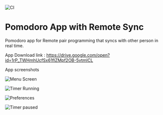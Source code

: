 ![CI](https://github.com/Calendar-Events-Manager/remote_pair_pomodoro/workflows/CI/badge.svg?branch=master)

# Pomodoro App with Remote Sync
Pomodoro app for Remote pair programming that syncs with other person in real time.

App Download link : https://drive.google.com/open?id=1rP_TWHmhUcfSx61flZMpf2OB-5vtmICL

App screenshots

![Menu Screen](https://raw.githubusercontent.com/praslnx8/remote_pair_pomodoro/master/docs/menu_screen.png)

![Timer Running](https://raw.githubusercontent.com/praslnx8/remote_pair_pomodoro/master/docs/timer_running.png)

![Preferences](https://raw.githubusercontent.com/praslnx8/remote_pair_pomodoro/master/docs/preferences.png)

![Timer paused](https://raw.githubusercontent.com/praslnx8/remote_pair_pomodoro/master/docs/timer_paused.png)
